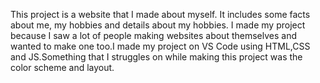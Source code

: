 This project is a website that I made about myself. It includes some facts about me, my hobbies and details about my hobbies. I made my project because I saw a lot of people making websites about themselves and wanted to make one too.I made my project on VS Code using HTML,CSS and JS.Something that I struggles on while making this project was the color scheme and layout.
